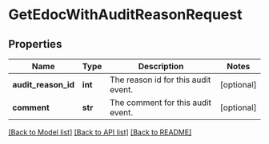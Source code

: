 # GetEdocWithAuditReasonRequest

## Properties
Name | Type | Description | Notes
------------ | ------------- | ------------- | -------------
**audit_reason_id** | **int** | The reason id for this audit event. | [optional] 
**comment** | **str** | The comment for this audit event. | [optional] 

[[Back to Model list]](../README.md#documentation-for-models) [[Back to API list]](../README.md#documentation-for-api-endpoints) [[Back to README]](../README.md)

